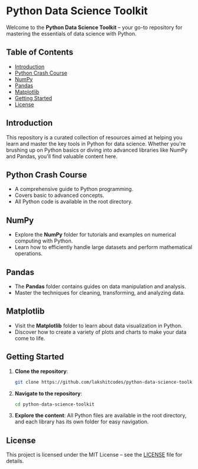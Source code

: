 # Python Data Science Toolkit

Welcome to the **Python Data Science Toolkit** – your go-to repository for mastering the essentials of data science with Python.

## Table of Contents
- [Introduction](#introduction)
- [Python Crash Course](#python-crash-course)
- [NumPy](#numpy)
- [Pandas](#pandas)
- [Matplotlib](#matplotlib)
- [Getting Started](#getting-started)
- [License](#license)

## Introduction
This repository is a curated collection of resources aimed at helping you learn and master the key tools in Python for data science. Whether you're brushing up on Python basics or diving into advanced libraries like NumPy and Pandas, you'll find valuable content here.

## Python Crash Course
- A comprehensive guide to Python programming.
- Covers basic to advanced concepts.
- All Python code is available in the root directory.

## NumPy
- Explore the **NumPy** folder for tutorials and examples on numerical computing with Python.
- Learn how to efficiently handle large datasets and perform mathematical operations.

## Pandas
- The **Pandas** folder contains guides on data manipulation and analysis.
- Master the techniques for cleaning, transforming, and analyzing data.

## Matplotlib
- Visit the **Matplotlib** folder to learn about data visualization in Python.
- Discover how to create a variety of plots and charts to make your data come to life.

## Getting Started
1. **Clone the repository**:
    ```bash
    git clone https://github.com/lakshitcodes/python-data-science-toolkit.git
    ```
2. **Navigate to the repository**:
    ```bash
    cd python-data-science-toolkit
    ```
3. **Explore the content**: All Python files are available in the root directory, and each library has its own folder for easy navigation.

## License
This project is licensed under the MIT License – see the [LICENSE](./LICENSE) file for details.

